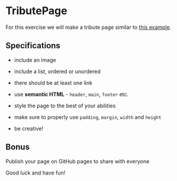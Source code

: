 # TributePage

For this exercise we will make a tribute page similar to [this example](https://digitalcareerinstitute.github.io/UIB-box-model-tribute-page/).

## Specifications

- include an image

- include a list, ordered or unordered

- there should be at least one link

- use **semantic HTML** - `header`, `main`, `footer` etc.

- style the page to the best of your abilities

- make sure to properly use `padding`, `margin`, `width` and `height`

- be creative!

## Bonus

Publish your page on GitHub pages to share with everyone

Good luck and have fun!
